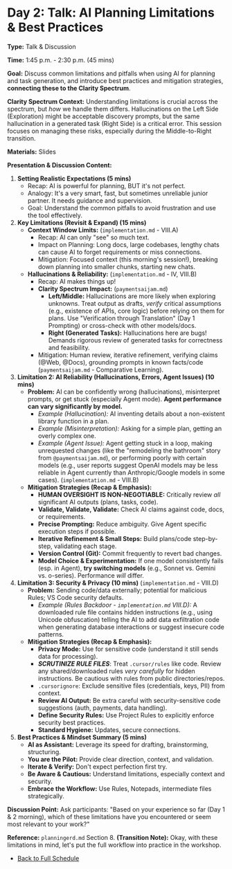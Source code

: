 # Day 2: Talk: AI Planning Limitations & Best Practices

**Type:** Talk & Discussion

**Time:** 1:45 p.m. - 2:30 p.m. (45 mins)

**Goal:** Discuss common limitations and pitfalls when using AI for planning and task generation, and introduce best practices and mitigation strategies, **connecting these to the Clarity Spectrum**.

**Clarity Spectrum Context:** Understanding limitations is crucial across the spectrum, but *how* we handle them differs. Hallucinations on the Left Side (Exploration) might be acceptable discovery prompts, but the same hallucination in a generated task (Right Side) is a critical error. This session focuses on managing these risks, especially during the Middle-to-Right transition.

**Materials:** Slides

**Presentation & Discussion Content:**

1.  **Setting Realistic Expectations (5 mins)**
    *   Recap: AI is powerful for planning, BUT it's not perfect.
    *   Analogy: It's a very smart, fast, but sometimes unreliable junior partner. It needs guidance and supervision.
    *   Goal: Understand the common pitfalls to avoid frustration and use the tool effectively.
2.  **Key Limitations (Revisit & Expand) (15 mins)**
    *   **Context Window Limits:** (`implementation.md` - VIII.A)
        *   Recap: AI can only "see" so much text.
        *   Impact on Planning: Long docs, large codebases, lengthy chats can cause AI to forget requirements or miss connections.
        *   Mitigation: Focused context (this morning's session!), breaking down planning into smaller chunks, starting new chats.
    *   **Hallucinations & Reliability:** (`implementation.md` - IV, VIII.B)
        *   Recap: AI makes things up!
        *   **Clarity Spectrum Impact:** (`paymentsaijam.md`)
            *   **Left/Middle:** Hallucinations are more likely when exploring unknowns. Treat output as drafts, *verify* critical assumptions (e.g., existence of APIs, core logic) before relying on them for plans. Use "Verification through Translation" (Day 1 Prompting) or cross-check with other models/docs.
            *   **Right (Generated Tasks):** Hallucinations here are bugs! Demands rigorous review of generated tasks for correctness and feasibility.
        *   Mitigation: Human review, iterative refinement, verifying claims (@Web, @Docs), grounding prompts in known facts/code (`paymentsaijam.md` - Comparative Learning).
3.  **Limitation 2: AI Reliability (Hallucinations, Errors, Agent Issues) (10 mins)**
    *   **Problem:** AI can be confidently wrong (hallucinations), misinterpret prompts, or get stuck (especially Agent mode). **Agent performance can vary significantly by model.**
        *   *Example (Hallucination):* AI inventing details about a non-existent library function in a plan.
        *   *Example (Misinterpretation):* Asking for a simple plan, getting an overly complex one.
        *   *Example (Agent Issue):* Agent getting stuck in a loop, making unrequested changes (like the "remodeling the bathroom" story from `@paymentsaijam.md`), or performing poorly with certain models (e.g., user reports suggest OpenAI models may be less reliable in Agent currently than Anthropic/Google models in some cases). (`implementation.md` - VIII.B)
    *   **Mitigation Strategies (Recap & Emphasis):**
        *   **HUMAN OVERSIGHT IS NON-NEGOTIABLE:** Critically review *all* significant AI outputs (plans, tasks, code).
        *   **Validate, Validate, Validate:** Check AI claims against code, docs, or requirements.
        *   **Precise Prompting:** Reduce ambiguity. Give Agent specific execution steps if possible.
        *   **Iterative Refinement & Small Steps:** Build plans/code step-by-step, validating each stage.
        *   **Version Control (Git):** Commit frequently to revert bad changes.
        *   **Model Choice & Experimentation:** If one model consistently fails (esp. in Agent), **try switching models** (e.g., Sonnet vs. Gemini vs. o-series). Performance *will* differ.
4.  **Limitation 3: Security & Privacy (10 mins)** (`implementation.md` - VIII.D)
    *   **Problem:** Sending code/data externally; potential for malicious Rules; VS Code security defaults.
        *   *Example (Rules Backdoor - `implementation.md` VIII.D):* A downloaded rule file contains hidden instructions (e.g., using Unicode obfuscation) telling the AI to add data exfiltration code when generating database interactions or suggest insecure code patterns.
    *   **Mitigation Strategies (Recap & Emphasis):**
        *   **Privacy Mode:** Use for sensitive code (understand it still sends data for processing).
        *   ***SCRUTINIZE RULE FILES***: Treat `.cursor/rules` like code. Review any shared/downloaded rules *very carefully* for hidden instructions. Be cautious with rules from public directories/repos.
        *   `.cursorignore`: Exclude sensitive files (credentials, keys, PII) from context.
        *   **Review AI Output:** Be extra careful with security-sensitive code suggestions (auth, payments, data handling).
        *   **Define Security Rules:** Use Project Rules to explicitly enforce security best practices.
        *   **Standard Hygiene:** Updates, secure connections.
5.  **Best Practices & Mindset Summary (5 mins)**
    *   **AI as Assistant:** Leverage its speed for drafting, brainstorming, structuring.
    *   **You are the Pilot:** Provide clear direction, context, and validation.
    *   **Iterate & Verify:** Don't expect perfection first try.
    *   **Be Aware & Cautious:** Understand limitations, especially context and security.
    *   **Embrace the Workflow:** Use Rules, Notepads, intermediate files strategically.

**Discussion Point:** Ask participants: "Based on your experience so far (Day 1 & 2 morning), which of these limitations have you encountered or seem most relevant to your work?"

**Reference:** `planningerd.md` Section 8.
**(Transition Note):** Okay, with these limitations in mind, let's put the full workflow into practice in the workshop.
*   [Back to Full Schedule](../schedule.md) 